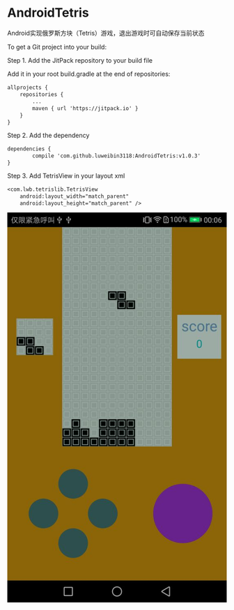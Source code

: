 # AndroidTetris
Android实现俄罗斯方块（Tetris）游戏，退出游戏时可自动保存当前状态

To get a Git project into your build:

Step 1. Add the JitPack repository to your build file

Add it in your root build.gradle at the end of repositories:

	allprojects {
		repositories {
			...
			maven { url 'https://jitpack.io' }
		}
	}
Step 2. Add the dependency

	dependencies {
	        compile 'com.github.luweibin3118:AndroidTetris:v1.0.3'
	}
	
Step 3. Add TetrisView in your layout xml


    <com.lwb.tetrislib.TetrisView
        android:layout_width="match_parent"
        android:layout_height="match_parent" />


![image](https://github.com/luweibin3118/AndroidTetris/blob/master/app/20180120002730.jpg)


